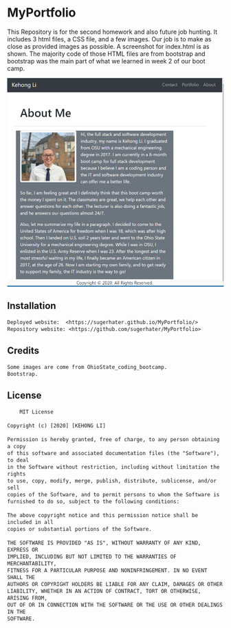 # MyPortfolio

This Repository is for the second homework and also future job hunting. It includes 3 html files, a CSS file, and a few images.
Our job is to make as close as provided images as possible. A screenshot for index.html is as shown. The majority code of those HTML files are from bootstrap and bootstrap was the main part of what we learned in week 2 of our boot camp. 

![](images/readme.png)
## Installation
    Deployed website:  <https://sugerhater.github.io/MyPortfolio/>
    Repository website: <https://github.com/sugerhater/MyPortfolio>

## Credits
    Some images are come from OhioState_coding_bootcamp.
    Bootstrap.

## License
        MIT License
 
    Copyright (c) [2020] [KEHONG LI]
 
    Permission is hereby granted, free of charge, to any person obtaining a copy
    of this software and associated documentation files (the "Software"), to deal
    in the Software without restriction, including without limitation the rights
    to use, copy, modify, merge, publish, distribute, sublicense, and/or sell
    copies of the Software, and to permit persons to whom the Software is
    furnished to do so, subject to the following conditions:
 
    The above copyright notice and this permission notice shall be included in all
    copies or substantial portions of the Software.
 
    THE SOFTWARE IS PROVIDED "AS IS", WITHOUT WARRANTY OF ANY KIND, EXPRESS OR
    IMPLIED, INCLUDING BUT NOT LIMITED TO THE WARRANTIES OF MERCHANTABILITY,
    FITNESS FOR A PARTICULAR PURPOSE AND NONINFRINGEMENT. IN NO EVENT SHALL THE
    AUTHORS OR COPYRIGHT HOLDERS BE LIABLE FOR ANY CLAIM, DAMAGES OR OTHER
    LIABILITY, WHETHER IN AN ACTION OF CONTRACT, TORT OR OTHERWISE, ARISING FROM,
    OUT OF OR IN CONNECTION WITH THE SOFTWARE OR THE USE OR OTHER DEALINGS IN THE
    SOFTWARE.